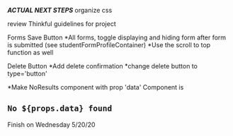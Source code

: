 ***ACTUAL NEXT STEPS***
organize css

review Thinkful guidelines for project

Forms
Save Button
*All forms, toggle displaying and hiding form after form is submitted (see studentFormProfileContainer)
*Use the scroll to top function as well 

Delete Button
*Add delete confirmation
*change delete button to type='button'


*Make NoResults component with prop 'data' 
Component is <h2>`No ${props.data} found`</h2>

Finish on Wednesday 5/20/20







